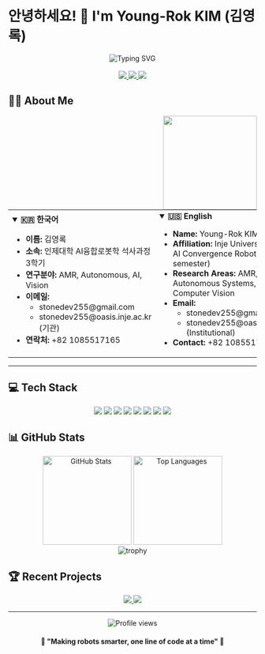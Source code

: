 # 안녕하세요! 👋 I'm Young-Rok KIM (김영록)

<div align="center">
  <img src="https://readme-typing-svg.demolab.com?font=Fira+Code&weight=500&size=22&pause=1000&color=F742B7&center=true&vCenter=true&random=false&width=435&lines=AI+Robotics+Researcher;Computer+Vision+Enthusiast;Autonomous+Systems+Developer" alt="Typing SVG" />
</div>

<br>

<div align="center">
  
  <a href="mailto:stonedev255@gmail.com">
    <img src="https://img.shields.io/badge/Gmail-d14836?style=for-the-badge&logo=Gmail&logoColor=white" />
  </a>
  <a href="mailto:stonedev255@oasis.inje.ac.kr">
    <img src="https://img.shields.io/badge/Academic_Email-0078D4?style=for-the-badge&logo=microsoft-outlook&logoColor=white" />
  </a>
  <a href="tel:+821085517165">
    <img src="https://img.shields.io/badge/Phone-+82_1085517165-blue?style=for-the-badge&logo=samsung&logoColor=white" />
  </a>
  
</div>

## 👨‍🎓 About Me
<img align="right" src="https://media.giphy.com/media/M9gbBd9nbDrOTu1Mqx/giphy.gif" width="190" />

<table border="0">
  <tr>
    <td>
      <details open>
        <summary><b>🇰🇷 한국어</b></summary>
        <ul>
          <li><b>이름:</b> 김영록</li>
          <li><b>소속:</b> 인제대학 AI융합로봇학 석사과정 3학기</li>
          <li><b>연구분야:</b> AMR, Autonomous, AI, Vision</li>
          <li><b>이메일:</b> 
            <ul>
              <li>stonedev255@gmail.com</li>
              <li>stonedev255@oasis.inje.ac.kr (기관)</li>
            </ul>
          </li>
          <li><b>연락처:</b> +82 1085517165</li>
        </ul>
      </details>
    </td>
    <td>
      <details open>
        <summary><b>🇺🇸 English</b></summary>
        <ul>
          <li><b>Name:</b> Young-Rok KIM</li>
          <li><b>Affiliation:</b> Inje University, M.S. in AI Convergence Robotics (3rd semester)</li>
          <li><b>Research Areas:</b> AMR, Autonomous Systems, AI, Computer Vision</li>
          <li><b>Email:</b>
            <ul>
              <li>stonedev255@gmail.com</li>
              <li>stonedev255@oasis.inje.ac.kr (Institutional)</li>
            </ul>
          </li>
          <li><b>Contact:</b> +82 1085517165</li>
        </ul>
      </details>
    </td>
  </tr>
</table>

---

## 💻 Tech Stack
<div align="center">
  <img src="https://img.shields.io/badge/Python-3776AB?style=for-the-badge&logo=Python&logoColor=white" />
  <img src="https://img.shields.io/badge/Java-C3002D?style=for-the-badge&logo=Java&logoColor=white" />
  <img src="https://img.shields.io/badge/Jupyter-F37626?style=for-the-badge&logo=jupyter&logoColor=white" />
  <img src="https://img.shields.io/badge/ROS-22314E?style=for-the-badge&logo=ros&logoColor=white" />
  <img src="https://img.shields.io/badge/Pytorch-EE4C2C?style=for-the-badge&logo=pytorch&logoColor=white" />
  <img src="https://img.shields.io/badge/Anaconda3-44A833?style=for-the-badge&logo=anaconda&logoColor=white" />
  <img src="https://img.shields.io/badge/Flask-000000?style=for-the-badge&logo=flask&logoColor=white" />
  <img src="https://img.shields.io/badge/Docker-2496ED?style=for-the-badge&logo=docker&logoColor=white" />
</div>

## 📊 GitHub Stats
<div align="center">
  <img src="https://github-readme-stats.vercel.app/api?username=Stonedev255&include_all_commits=true&rank_icon=github&show_icons=true&theme=radical" alt="GitHub Stats" height="180" />
  <img src="https://github-readme-stats.vercel.app/api/top-langs/?username=Stonedev255&layout=compact&theme=radical" alt="Top Languages" height="180" />
</div>

<div align="center">
  <img src="https://github-profile-trophy.vercel.app/?username=Stonedev255&theme=radical&row=1&column=6" alt="trophy" />
</div>

## 🏆 Recent Projects
<!-- 여기에 최근 프로젝트를 추가할 수 있습니다 / You can add your recent projects here -->
<div align="center">
  <a href="https://github.com/Stonedev255/project1">
    <img src="https://github-readme-stats.vercel.app/api/pin/?username=Stonedev255&repo=project1&theme=radical" />
  </a>
  <a href="https://github.com/Stonedev255/project2">
    <img src="https://github-readme-stats.vercel.app/api/pin/?username=Stonedev255&repo=project2&theme=radical" />
  </a>
</div>

---

<div align="center">
  <img src="https://komarev.com/ghpvc/?username=Stonedev255&color=blueviolet&style=for-the-badge" alt="Profile views" />
  
  <h4>💫 "Making robots smarter, one line of code at a time" 💫</h4>
</div>
